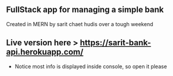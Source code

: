 ## FullStack app for managing a simple bank

Created in MERN by sarit chaet hudis over a tough weekend

## Live version here > https://sarit-bank-api.herokuapp.com/

- Notice most info is displayed inside console, so open it please
